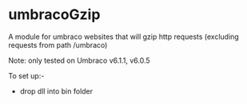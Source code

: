 umbracoGzip
===========

A module for umbraco websites that will gzip http requests (excluding requests from path /umbraco)

Note: only tested on Umbraco v6.1.1, v6.0.5 

To set up:-

- drop dll into bin folder
